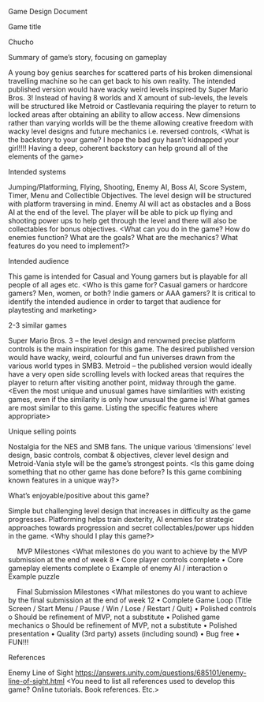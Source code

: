 Game Design Document

Game title

Chucho

Summary of game’s story, focusing on gameplay

A young boy genius searches for scattered parts of his broken dimensional travelling machine so he can get back to his own reality.
The intended published version would have wacky weird levels inspired by Super Mario Bros. 3! Instead of having 8 worlds and X amount of sub-levels, the levels will be structured like Metroid or Castlevania requiring the player to return to locked areas after obtaining an ability to allow access. New dimensions rather than varying worlds will be the theme allowing creative freedom with wacky level designs and future mechanics i.e. reversed controls, 
<What is the backstory to your game?  I hope the bad guy hasn’t kidnapped your girl!!!!  Having a deep, coherent backstory can help ground all of the elements of the game>

Intended systems

Jumping/Platforming, Flying, Shooting, Enemy AI, Boss AI, Score System, Timer, Menu and Collectible Objectives.
The level design will be structured with platform traversing in mind. Enemy AI will act as obstacles and a Boss AI at the end of the level. The player will be able to pick up flying and shooting power ups to help get through the level and there will also be collectables for bonus objectives.
<What can you do in the game?  How do enemies function?  What are the goals?  What are the mechanics?  What features do you need to implement?>

Intended audience

This game is intended for Casual and Young gamers but is playable for all people of all ages etc.
<Who is this game for?  Casual gamers or hardcore gamers?  Men, women, or both?  Indie gamers or AAA gamers?  It is critical to identify the intended audience in order to target that audience for playtesting and marketing>

2-3 similar games

Super Mario Bros. 3 – the level design and renowned precise platform controls is the main inspiration for this game. The desired published version would have wacky, weird, colourful and fun universes drawn from the various world types in SMB3.
Metroid – the published version would ideally have a very open side scrolling levels with locked areas that requires the player to return after visiting another point, midway through the game.
<Even the most unique and unusual games have similarities with existing games, even if the similarity is only how unusual the game is!  What games are most similar to this game.  Listing the specific features where appropriate>

Unique selling points

Nostalgia for the NES and SMB fans. The unique various ‘dimensions’ level design, basic controls, combat & objectives, clever level design and Metroid-Vania style will be the game’s strongest points.
<Is this game doing something that no other game has done before?  Is this game combining known features in a unique way?>

What’s enjoyable/positive about this game?

Simple but challenging level design that increases in difficulty as the game progresses. Platforming helps train dexterity, AI enemies for strategic approaches towards progression and secret collectables/power ups hidden in the game.
<Why should I play this game?>

 
MVP Milestones
<What milestones do you want to achieve by the MVP submission at the end of week 8
•	Core player controls complete
•	Core gameplay elements complete
o	Example of enemy AI / interaction
o	Example puzzle
>

 
Final Submission Milestones
<What milestones do you want to achieve by the final submission at the end of week 12
•	Complete Game Loop (Title Screen / Start Menu / Pause / Win / Lose / Restart / Quit)
•	Polished controls
o	Should be refinement of MVP, not a substitute
•	Polished game mechanics
o	Should be refinement of MVP, not a substitute
•	Polished presentation
•	Quality (3rd party) assets (including sound)
•	Bug free
•	FUN!!!
>

References

Enemy Line of Sight
https://answers.unity.com/questions/685101/enemy-line-of-sight.html
<You need to list all references used to develop this game?  Online tutorials.  Book references.  Etc.>
